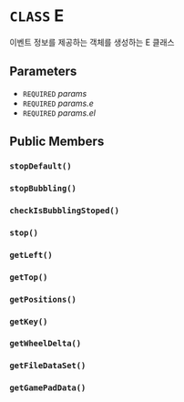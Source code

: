 # `CLASS` E
이벤트 정보를 제공하는 객체를 생성하는 E 클래스

## Parameters
* `REQUIRED` *params*
* `REQUIRED` *params.e*
* `REQUIRED` *params.el*

## Public Members

### `stopDefault()`

### `stopBubbling()`

### `checkIsBubblingStoped()`

### `stop()`

### `getLeft()`

### `getTop()`

### `getPositions()`

### `getKey()`

### `getWheelDelta()`

### `getFileDataSet()`

### `getGamePadData()`
